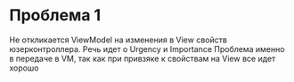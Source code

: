 #  Проблема  1
Не откликается ViewModel на изменения в View свойств  юзерконтроллера. Речь идет о Urgency и Importance
Проблема именно в передаче в VM, так как при привзяке  к свойствам на View все идет хорошо
